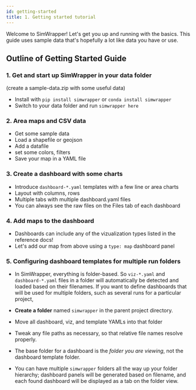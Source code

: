 ```yaml
---
id: getting-started
title: 1. Getting started tutorial
---
```


Welcome to SimWrapper! Let's get you up and running with the basics. This guide uses sample data that's hopefully a lot like data you have or use.

## Outline of Getting Started Guide

### 1. Get and start up SimWrapper in your data folder

(create a sample-data.zip with some useful data)

- Install with `pip install simwrapper` or `conda install simwrapper`
- Switch to your data folder and run `simwrapper here`

### 2. Area maps and CSV data

- Get some sample data
- Load a shapefile or geojson
- Add a datafile
- set some colors, filters
- Save your map in a YAML file

### 3. Create a dashboard with some charts

- Introduce `dashboard-*.yaml` templates with a few line or area charts
- Layout with columns, rows
- Multiple tabs with multiple dashboard.yaml files
- You can always see the raw files on the Files tab of each dashboard

### 4. Add maps to the dashboard

- Dashboards can include any of the vizualization types listed in the reference docs!
- Let's add our map from above using a `type: map` dashboard panel

### 5. Configuring dashboard templates for multiple run folders

- In SimWrapper, everything is folder-based. So `viz-*.yaml` and `dashboard-*.yaml` files in a folder will automatically be detected and loaded based on their filenames. If you want to define dashboards that will be used for multiple folders, such as several runs for a particular project,

- **Create a folder** named `simwrapper` in the parent project directory.
- Move all dashboard, viz, and template YAMLs into that folder
- Tweak any file paths as necessary, so that relative file names resolve properly.
- The base folder for a dashboard is the _folder you are viewing_, not the dashboard template folder.
- You can have multiple `simwrapper` folders all the way up your folder hierarchy; dashboard panels will be generated based on filename, and each found dashboard will be displayed as a tab on the folder view.
